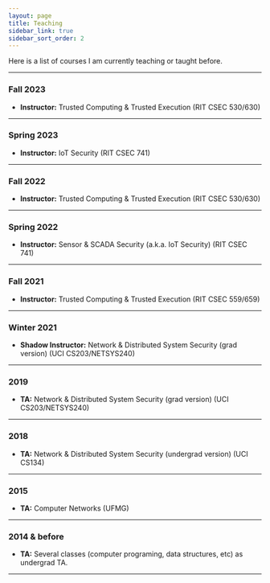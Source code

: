 ```yaml
---
layout: page
title: Teaching
sidebar_link: true
sidebar_sort_order: 2
---
```



Here is a list of courses I am currently teaching or taught before.

___

### Fall 2023
+ **Instructor:** Trusted Computing & Trusted Execution (RIT CSEC 530/630)

___

### Spring 2023
+ **Instructor:** IoT Security  (RIT CSEC 741) 

___

### Fall 2022
+ **Instructor:** Trusted Computing & Trusted Execution (RIT CSEC 530/630)

___

### Spring 2022
+ **Instructor:** Sensor & SCADA Security (a.k.a. IoT Security)  (RIT CSEC 741) 

___

### Fall 2021
+ **Instructor:** Trusted Computing & Trusted Execution (RIT CSEC 559/659) 

___

### Winter 2021
+ **Shadow Instructor:** Network & Distributed System Security (grad version) (UCI CS203/NETSYS240) 

___

### 2019
+ **TA:** Network & Distributed System Security (grad version) (UCI CS203/NETSYS240) 

___

### 2018
+ **TA:** Network & Distributed System Security (undergrad version) (UCI CS134) 

___

### 2015
+ **TA:** Computer Networks (UFMG)

___

### 2014 & before
+ **TA:** Several classes (computer programing, data structures, etc) as undergrad TA.

___
